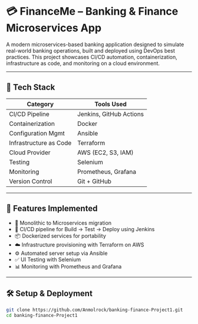 # 💳 FinanceMe – Banking & Finance Microservices App

A modern microservices-based banking application designed to simulate real-world banking operations, built and deployed using DevOps best practices. This project showcases CI/CD automation, containerization, infrastructure as code, and monitoring on a cloud environment.

---

## 🔧 Tech Stack

| Category               | Tools Used                              |
|------------------------|------------------------------------------|
| CI/CD Pipeline         | Jenkins, GitHub Actions                  |
| Containerization       | Docker                                   |
| Configuration Mgmt     | Ansible                                  |
| Infrastructure as Code | Terraform                                |
| Cloud Provider         | AWS (EC2, S3, IAM)                        |
| Testing                | Selenium                                 |
| Monitoring             | Prometheus, Grafana                      |
| Version Control        | Git + GitHub                             |

---

## 🚀 Features Implemented

- 🧱 Monolithic to Microservices migration
- 🔄 CI/CD pipeline for Build → Test → Deploy using Jenkins
- 📦 Dockerized services for portability
- ☁️ Infrastructure provisioning with Terraform on AWS
- ⚙️ Automated server setup via Ansible
- ✅ UI Testing with Selenium
- 📊 Monitoring with Prometheus and Grafana

---

## 🛠️ Setup & Deployment

```bash
git clone https://github.com/Anmolrock/banking-finance-Project1.git
cd banking-finance-Project1
